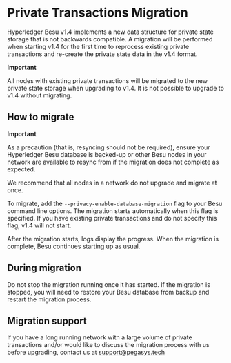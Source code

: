 # Private Transactions Migration 

Hyperledger Besu v1.4 implements a new data structure for private state storage that is not backwards compatible. 
A migration will be performed when starting v1.4 for the first time to reprocess existing private transactions 
and re-create the private state data in the v1.4 format. 

**Important**  

All nodes with existing private transactions will be migrated to the new private state storage 
when upgrading to v1.4. It is not possible to upgrade to v1.4 without migrating. 

## How to migrate 

**Important** 

As a precaution (that is, resyncing should not be required), ensure your Hyperledger Besu database is backed-up 
or other Besu nodes in your network are available to resync from if the migration does not complete as expected.  

We recommend that all nodes in a network do not upgrade and migrate at once. 

To migrate, add the `--privacy-enable-database-migration` flag to your Besu command line options. The migration starts 
automatically when this flag is specified. If you have existing private transactions and do not specify this flag, 
v1.4 will not start.  

After the migration starts, logs display the progress.  When the migration is complete, Besu continues 
starting up as usual. 

## During migration  

Do not stop the migration running once it has started. If the migration is stopped, you will need to restore
your Besu database from backup and restart the migration process. 

## Migration support 

If you have a long running network with a large volume of private transactions and/or would like to discuss
the migration process with us before upgrading, contact us at support@pegasys.tech